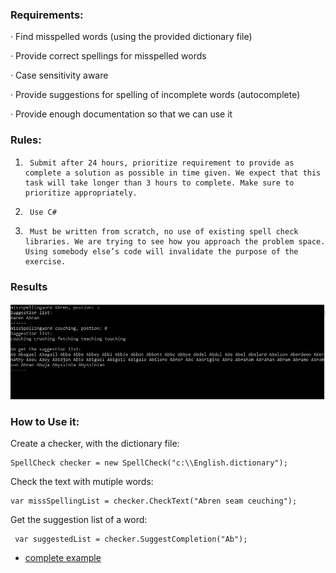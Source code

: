 ### Requirements:

·         Find misspelled words (using the provided dictionary file)

·         Provide correct spellings for misspelled words

·         Case sensitivity aware

·         Provide suggestions for spelling of incomplete words (autocomplete)

·         Provide enough documentation so that we can use it

 

### Rules:

1)      Submit after 24 hours, prioritize requirement to provide as complete a solution as possible in time given. We expect that this task will take longer than 3 hours to complete. Make sure to prioritize appropriately.

2)      Use C#

3)      Must be written from scratch, no use of existing spell check libraries. We are trying to see how you approach the problem space. Using somebody else’s code will invalidate the purpose of the exercise.

### Results

<img src="/Doc/Result.JPG"> 

### How to Use it:
Create a checker, with the dictionary file:

	SpellCheck checker = new SpellCheck("c:\\English.dictionary");

Check the text with mutiple words:

	var missSpellingList = checker.CheckText("Abren seam ceuching");

Get the suggestion list of a word:

	 var suggestedList = checker.SuggestCompletion("Ab");

* [complete example](https://github.com/lhf552004/SpellingCheck/wiki/Example)